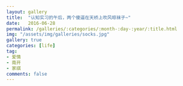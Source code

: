 ```yaml
---
layout: gallery
title:  "认知实习的午后，两个傻逼在天桥上吹风晾袜子~"
date:   2016-06-28
permalink: /galleries/:categories/:month-:day-:year/:title.html
img: "/assets/img/galleries/socks.jpg"
gallery: true
categories: [life]
tag:
- 爱情
- 南开
- 家祺
comments: false
---
```

